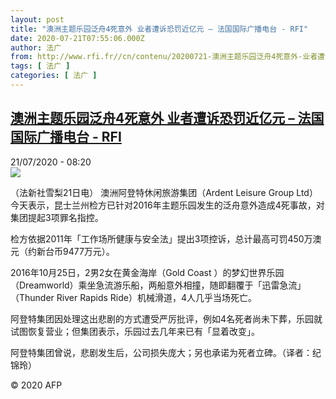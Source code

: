 ```yaml
---
layout: post
title: "澳洲主题乐园泛舟4死意外 业者遭诉恐罚近亿元 – 法国国际广播电台 - RFI"
date: 2020-07-21T07:55:06.000Z
author: 法广
from: http://www.rfi.fr//cn/contenu/20200721-澳洲主题乐园泛舟4死意外-业者遭诉恐罚近亿元
tags: [ 法广 ]
categories: [ 法广 ]
---
```

<!--1595318106000-->
[澳洲主题乐园泛舟4死意外 业者遭诉恐罚近亿元 – 法国国际广播电台 - RFI](http://www.rfi.fr//cn/contenu/20200721-%E6%BE%B3%E6%B4%B2%E4%B8%BB%E9%A2%98%E4%B9%90%E5%9B%AD%E6%B3%9B%E8%88%9F4%E6%AD%BB%E6%84%8F%E5%A4%96-%E4%B8%9A%E8%80%85%E9%81%AD%E8%AF%89%E6%81%90%E7%BD%9A%E8%BF%91%E4%BA%BF%E5%85%83)
------

<div>
<div>21/07/2020 - 08:20</div><img src="https://s.rfi.fr/media/display/d2c765b4-cb20-11ea-92a2-005056bff430/w:310/p:16x9/int0007b.200721142006.jpg"><div class="t-content__body u-clearfix"><div class="m-interstitial"></div><p>（法新社雪梨21日电）    澳洲阿登特休闲旅游集团（Ardent Leisure Group Ltd）今天表示，昆士兰州检方已针对2016年主题乐园发生的泛舟意外造成4死事故，对集团提起3项罪名指控。</p><p>    检方依据2011年「工作场所健康与安全法」提出3项控诉，总计最高可罚450万澳元（约新台币9477万元）。</p><p>    2016年10月25日，2男2女在黄金海岸（Gold Coast ）的梦幻世界乐园（Dreamworld）乘坐急流游乐船，两船意外相撞，随即翻覆于「迅雷急流」（Thunder River Rapids Ride）机械滑道，4人几乎当场死亡。</p><p>    阿登特集团因处理这出悲剧的方式遭受严厉批评，例如4名死者尚未下葬，乐园就试图恢复营业；但集团表示，乐园过去几年来已有「显着改变」。</p><p>    阿登特集团曾说，悲剧发生后，公司损失庞大；另也承诺为死者立碑。（译者：纪锦玲）</p><p class="t-copyright">© 2020 AFP</p>        </div>
</div>
